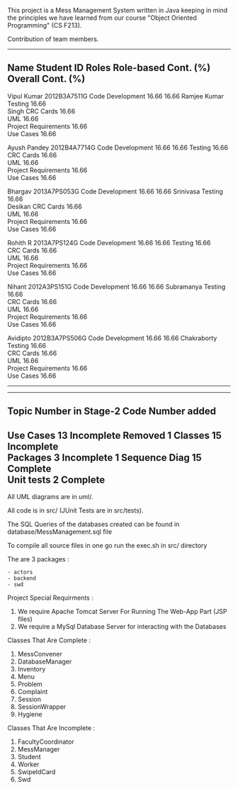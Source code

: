 This project is a Mess Management System written in Java keeping
in mind the principles we have learned from our course "Object
Oriented Programming" (CS F213).

Contribution of team members.

-------------------------------------------------------------------------------------------------------------
Name	       Student ID       Roles	             Role-based Cont. (%)    Overall Cont. (%)
-------------------------------------------------------------------------------------------------------------
Vipul Kumar    2012B3A7511G	Code Development     16.66                   16.66
Ramjee Kumar      		Testing		     16.66	
Singh	      			CRC Cards	     16.66	
	      			UML		     16.66	
	     			Project Requirements 16.66	
	      			Use Cases	     16.66	
				
Ayush Pandey	2012B4A7714G	Code Development     16.66  	 	     16.66
				Testing		     16.66	
				CRC Cards      	     16.66	
				UML	             16.66	
				Project Requirements 16.66	
				Use Cases	     16.66	
				
Bhargav 	2013A7PS053G	Code Development     16.66  		      16.66
Srinivasa			Testing		     16.66	
Desikan				CRC Cards      	     16.66	
				UML	             16.66	
				Project Requirements 16.66	
				Use Cases	     16.66	
				
Rohith R	2013A7PS124G	Code Development     16.66  		      16.66
				Testing		     16.66	
				CRC Cards      	     16.66	
				UML	             16.66	
				Project Requirements 16.66	
				Use Cases	     16.66	
				
Nihant 		2012A3PS151G	Code Development     16.66  		      16.66
Subramanya			Testing		     16.66	
				CRC Cards      	     16.66	
				UML	             16.66	
				Project Requirements 16.66	
				Use Cases	     16.66		
				
				

				
Avidipto	2012B3A7PS506G	Code Development     16.66  		      16.66
Chakraborty			Testing		     16.66	
				CRC Cards      	     16.66	
				UML	             16.66	
				Project Requirements 16.66	
				Use Cases	     16.66	
				
---------------------------------------------------------------------------------------------------------

-----------------------------------------------------------------------------------------------------
Topic		Number in Stage-2		Code		Number added
-----------------------------------------------------------------------------------------------------
Use Cases	13				Incomplete	Removed 1
Classes		15				Incomplete	
Packages	3				Incomplete	1
Sequence Diag	15				Complete	
Unit tests	2				Complete	
-----------------------------------------------------------------------------------------------------

All UML diagrams are in uml/.

All code is in src/ (JUnit Tests are in src/tests).

The SQL Queries of the databases created can be found in database/MessManagement.sql file

To compile all source files in one go run the exec.sh in src/ directory

The are 3 packages :

	- actors 
	- backend
	- swd

Project Special Requirments :

1. We require Apache Tomcat Server For Running The Web-App Part (JSP files)
2. We require a MySql Database Server for interacting with the Databases

Classes That Are Complete :

1. MessConvener
2. DatabaseManager
3. Inventory
4. Menu
5. Problem
6. Complaint
7. Session
8. SessionWrapper
9. Hygiene


Classes That Are Incomplete :

1. FacultyCoordinator
2. MessManager
3. Student
4. Worker
5. SwipeIdCard
6. Swd
